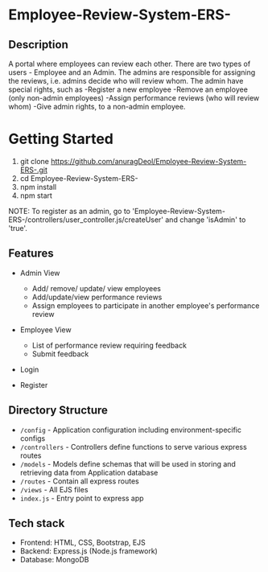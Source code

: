 # Employee-Review-System-ERS-
## Description 
  A portal where employees can review each other. There are two types of users - Employee and an Admin. The admins are responsible for assigning the reviews, i.e. admins decide who will review whom.
  The admin have special rights, such as
  -Register a new employee
  -Remove an employee (only non-admin employees)
  -Assign performance reviews (who will review whom)
  -Give admin rights, to a non-admin employee.
  
# Getting Started
  1. git clone https://github.com/anuragDeol/Employee-Review-System-ERS-.git
  2. cd Employee-Review-System-ERS-
  3. npm install
  4. npm start
  
  NOTE: To register as an admin, go to 'Employee-Review-System-ERS-/controllers/user_controller.js/createUser' and change 'isAdmin' to 'true'.
  
  ## Features
  
  * Admin View
  	* Add/ remove/ update/ view employees
  	* Add/update/view performance reviews
  	* Assign employees to participate in another employee's performance review
  	
  * Employee View
    * List of performance review requiring feedback
    * Submit feedback
  * Login
  * Register
  
  ## Directory Structure
  * ```/config``` - Application configuration including environment-specific configs
  * ```/controllers``` - Controllers define functions to serve various express routes
  * ```/models``` - Models define schemas that will be used in storing and retrieving data from Application database
  * ```/routes``` - Contain all express routes
  * ```/views``` - All EJS files
  * ```index.js``` - Entry point to express app
  
## Tech stack
  * Frontend: HTML, CSS, Bootstrap, EJS
  * Backend: Express.js (Node.js framework)
  * Database: MongoDB
